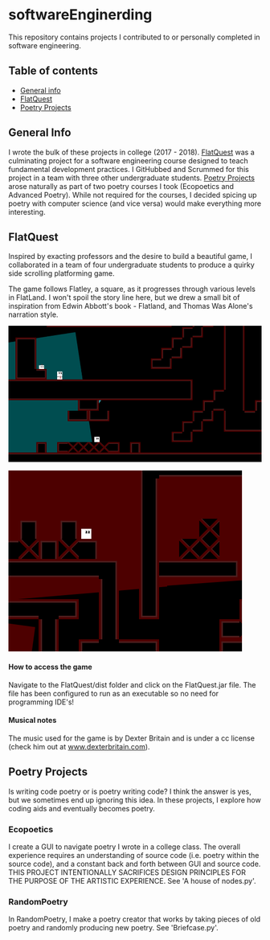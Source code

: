 # softwareEnginerding

This repository contains projects I contributed to or personally completed in software engineering.

## Table of contents
* [General info](#general-info)
* [FlatQuest](#FlatQuest)
* [Poetry Projects](#PoetryProjects)

## General Info

I wrote the bulk of these projects in college (2017 - 2018). [FlatQuest](#FlatQuest)
was a culminating project for a software engineering course designed
to teach fundamental development practices. I GitHubbed and Scrummed for this project in a team with three other undergraduate
students. [Poetry Projects](#Poetry-projects) arose naturally as part of two poetry courses
I took (Ecopoetics and Advanced Poetry). While not required for the courses, I decided
spicing up poetry with computer science (and vice versa) would make everything more interesting.

## FlatQuest

Inspired by exacting professors and the desire to build a beautiful game, I collaborated in a
team of four undergraduate students to produce a quirky side scrolling platforming game.

The game follows Flatley, a square, as it progresses through various levels in FlatLand.
I won't spoil the story line here, but we drew a small bit of inspiration from Edwin Abbott's
book - Flatland, and Thomas Was Alone's narration style.

![Level one](Images/LevelOne.png)

![Level two](Images/LevelTwo.png)

#### How to access the game

Navigate to the FlatQuest/dist folder and click on the FlatQuest.jar file. The file has been configured to run
as an executable so no need for programming IDE's!

#### Musical notes

The music used for the game is by Dexter Britain and is under a cc license (check him out at www.dexterbritain.com).

## Poetry Projects

Is writing code poetry or is poetry writing code? I think the answer is yes, but we sometimes end up ignoring this
idea. In these projects, I explore how coding aids and eventually becomes poetry.

### Ecopoetics

I create a GUI to navigate poetry I wrote in a college class.
The overall experience requires an understanding of source code (i.e. poetry within the source code), and a constant back and forth between GUI and source code. THIS PROJECT INTENTIONALLY SACRIFICES DESIGN PRINCIPLES FOR THE PURPOSE OF THE ARTISTIC EXPERIENCE. See 'A house of nodes.py'.

### RandomPoetry

In RandomPoetry, I make a poetry creator that works by taking pieces of old poetry and randomly producing new poetry. See 'Briefcase.py'.  



